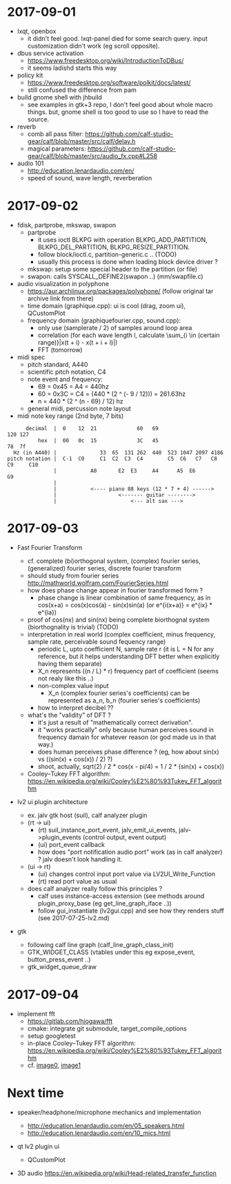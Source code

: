 <!--
{
  "title": "Diary",
  "date": "2017-09-02T10:20:10+09:00",
  "special": true
}
-->

# 2017-09-01

- lxqt, openbox
    - it didn't feel good. lxqt-panel died for some search query. input customization didn't work (eg scroll opposite).
- dbus service activation
    - https://www.freedesktop.org/wiki/IntroductionToDBus/
    - it seems ladishd starts this way
- policy kit
    - https://www.freedesktop.org/software/polkit/docs/latest/
    - still confused the difference from pam
- build gnome shell with jhbuild
    - see examples in gtk+3 repo, I don't feel good about whole macro things.
      but, gnome shell is too good to use so I have to read the source.
- reverb
    - comb all pass filter: https://github.com/calf-studio-gear/calf/blob/master/src/calf/delay.h
    - magical parameters: https://github.com/calf-studio-gear/calf/blob/master/src/audio_fx.cpp#L258
- audio 101
    - http://education.lenardaudio.com/en/
    - speed of sound, wave length, reverberation


# 2017-09-02

- fdisk, partprobe, mkswap, swapon
    - partprobe
        - it uses ioctl BLKPG with operation BLKPG_ADD_PARTITION, BLKPG_DEL_PARTITION, BLKPG_RESIZE_PARTITION.
        - follow block/ioctl.c, partition-generic.c .. (TODO)
        - usually this process is done when loading block device driver ?
    - mkswap: setup some special header to the partition (or file)
    - swapon: calls SYSCALL_DEFINE2(swapon ..) (mm/swapfile.c)
- audio visualization in polyphone
    - https://aur.archlinux.org/packages/polyphone/ (follow original tar archive link from there)
    - time domain (graphique.cpp): ui is cool (drag, zoom ui), QCustomPlot
    - frequency domain (graphiquefourier.cpp, sound.cpp):
        - only use (samplerate / 2) of samples around loop area
        - correlation (for each wave length l, calculate \\sum_{i \\in (certain range)}|x(t + i) - x(t + i + l)|)
        - FFT (tomorrow)
- midi spec
    - pitch standard, A440
    - scientific pitch notation, C4
    - note event and frequency:
        - 69 = 0x45 = A4 = 440hz
        - 60 = 0x3C = C4 = (440 * (2 ^ (- 9 / 12))) = 261.63hz
        - n = 440 * (2 ^ (n - 69) / 12) hz
    - general midi, percussion note layout
- midi note key range (2nd byte, 7 bits)

```
      decimal  |  0    12  21             60   69                      120 127
          hex  |  00   0c  15             3C   45                      78  7f
  Hz (in A440) |              33  65  131 262  440  523 1047 2097 4186
pitch notation |  C-1  C0     C1  C2  C3  C4        C5  C6   C7   C8   C9     C10
               |           A0       E2  E3     A4      A5  E6              G9
               |
               |           <---- piano 88 keys (12 * 7 + 4) ------>
               |                    <------- guitar -------->
               |                        <--- alt sax --->
```


# 2017-09-03

- Fast Fourier Transform
    - cf. complete (bi)orthogonal system, (complex) fourier series, (generalized) fourier series, discrete fourier transform
    - should study from fourier series http://mathworld.wolfram.com/FourierSeries.html
    - how does phase change appear in fourier transformed form ?
        - phase change is linear combination of same frequency, as in
          cos(x+a) = cos(x)cos(a) - sin(x)sin(a) (or e^{i(x+a)} = e^{ix} * e^{ia})
    - proof of cos(nx) and sin(nx) being complete biorthognal system (biorthognality is trivial) (TODO)
    - interpretation in real world (complex coefficient, minus frequency, sample rate, perceivable sound fequency range)
        - periodic L, upto coefficient N, sample rate r (it is L = N for any reference, but it helps understanding DFT better when explicitly having them separate)
        - X_n represents ((n / L) * r) frequency part of coefficient (seems not realy like this ..)
        - non-complex value input
            - X_n (complex fourier series's coefficients) can be represented as a_n, b_n (fourier series's coefficients)
        - how to interpret decibel ??
    - what's the "validity" of DFT ?
        - it's just a result of "mathematically correct derivation".
        - it "works practically" only because human perceives sound in frequency damain for whatever reason (or god made us in that way.)
        - does human perceives phase difference ? (eg, how about sin(x) vs ((sin(x) + cos(x)) / 2) ?)
        - shoot, actually, sqrt(2) / 2 * cos(x - pi/4) = 1 / 2 * (sin(x) + cos(x))
    - Cooley–Tukey FFT algorithm: https://en.wikipedia.org/wiki/Cooley%E2%80%93Tukey_FFT_algorithm

- lv2 ui plugin architecture
    - ex. jalv gtk host (suil), calf analyzer plugin
    - (rt -> ui)
        - (rt) suil_instance_port_event, jalv_emit_ui_events, jalv->plugin_events (control output, event output)
        - (ui) port_event callback
        - how does "port notification audio port" work (as in calf analyzer) ?
          jalv doesn't look handling it.
    - (ui -> rt)
        - (ui) changes control input port value via LV2UI_Write_Function
        - (rt) read port value as usual
    - does calf analyzer really follow this principles ?
        - calf uses instance-access extension (see methods around plugin_proxy_base (eg get_line_graph_iface ..))
        - follow gui_instantiate (lv2gui.cpp) and see how they renders stuff (see 2017-07-25-lv2.md)

- gtk
    - following calf line graph (calf_line_graph_class_init)
    - GTK_WIDGET_CLASS (vtables under this eg expose_event, button_press_event ..)
    - gtk_widget_queue_draw


# 2017-09-04

- implement fft
    - https://gitlab.com/hiogawa/fft
    - cmake: integrate git submodule, target_compile_options
    - setup googletest
    - in-place Cooley–Tukey FFT algorithm: https://en.wikipedia.org/wiki/Cooley%E2%80%93Tukey_FFT_algorithm
    - cf. [image0](./assets/2017-09-04-fft0.jpg), [image1](./assets/2017-09-04-fft1.jpg)


# Next time

- speaker/headphone/microphone mechanics and implementation
  - http://education.lenardaudio.com/en/05_speakers.html
  - http://education.lenardaudio.com/en/10_mics.html

- qt lv2 plugin ui
    - QCustomPlot

- 3D audio https://en.wikipedia.org/wiki/Head-related_transfer_function
